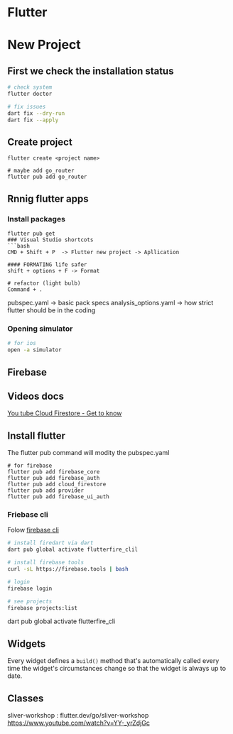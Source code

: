 # Flutter

# New Project
## First we check the installation status
```bash
# check system
flutter doctor

# fix issues
dart fix --dry-run
dart fix --apply
```

## Create project
```
flutter create <project name>

# maybe add go_router
flutter pub add go_router
```
## Rnnig flutter apps
### Install packages
```
flutter pub get
### Visual Studio shortcots
```bash
CMD + Shift + P  -> Flutter new project -> Apllication

#### FORMATING life safer
shift + options + F -> Format

# refactor (light bulb)
Command + .

```
pubspec.yaml -> basic pack specs
analysis_options.yaml  -> how strict flutter should be in the coding

### Opening simulator
```bash
# for ios
open -a simulator
```

## Firebase
## Videos docs
[You tube Cloud Firestore - Get to know](https://www.youtube.com/playlist?list=PLl-K7zZEsYLluG5MCVEzXAQ7ACZBCuZgZ)
## Install flutter
The flutter pub command will modity the pubspec.yaml
```
# for firebase
flutter pub add firebase_core
flutter pub add firebase_auth
flutter pub add cloud_firestore
flutter pub add provider
flutter pub add firebase_ui_auth
```
### Friebase cli

Folow [firebase cli](https://firebase.google.com/docs/cli#install-cli-mac-linux)
```bash
# install firedart via dart
dart pub global activate flutterfire_clil

# install firebase tools
curl -sL https://firebase.tools | bash

# login
firebase login

# see projects
firebase projects:list

```
dart pub global activate flutterfire_cli

## Widgets
Every widget defines a `build()` method that's automatically called every time the widget's circumstances change so that the widget is always up to date.


## Classes
sliver-workshop : flutter.dev/go/sliver-workshop
https://www.youtube.com/watch?v=YY-_yrZdjGc
